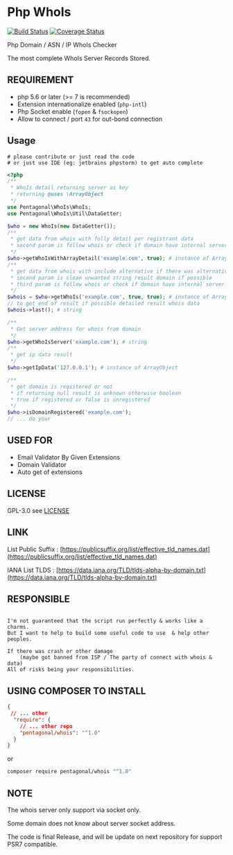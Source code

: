 # Php WhoIs

[![Build Status](https://travis-ci.org/pentagonal/Whois.svg?branch=1.0)](https://travis-ci.org/pentagonal/Whois)
[![Coverage Status](https://coveralls.io/repos/github/pentagonal/Whois/badge.svg?branch=1.0)](https://coveralls.io/github/pentagonal/Whois?branch=1.0)

Php Domain / ASN / IP WhoIs Checker

The most complete WhoIs Server Records Stored.


## REQUIREMENT

- php 5.6 or later (>= 7 is recommended)
- Extension internationalize enabled (`php-intl`)
- Php Socket enable (`fopen` & `fsockopen`)
- Allow to connect / port `43` for out-bond connection

## Usage

    # please contribute or just read the code
    # or just use IDE (eg: jetbrains phpstorm) to get auto complete

```php
<?php
/**
 * WhoIs detail returning server as key
 * returning @uses \ArrayObject 
 */
use Pentagonal\WhoIs\WhoIs;
use Pentagonal\WhoIs\Util\DataGetter;

$who = new WhoIs(new DataGetter());
/**
 * get data from whois with fully detail per registrant data
 * second param is follow whois or check if domain have internal server from registrant
 */
$who->getWhoIsWithArrayDetail('example.com', true); # instance of ArrayObject
/**
 * get data from whois with include alternative if there was alternative will be returning 2 array data
 * second param is clean unwanted string result domain if possible
 * third param is follow whois or check if domain have internal server from registrant
 */
$whois = $who->getWhoIs('example.com', true, true); # instance of ArrayObject
// to get end of result if possible detailed result whois data
$whois->last(); # string

/**
 * Get server address for whois from domain
 */
$who->getWhoIsServer('example.com'); # string
/**
 * get ip data result
 */
$who->getIpData('127.0.0.1'); # instance of ArrayObject

/**
 * get domain is registered or not
 * if returning null result is unknown otherwise boolean
 * true if registered or false is unregistered
 */
$who->isDomainRegistered('example.com');
// ... do your
```

## USED FOR

- Email Validator By Given Extensions
- Domain Validator
- Auto get of extensions 

## LICENSE

GPL-3.0 see [LICENSE](LICENSE)

## LINK

List Public Suffix : [https://publicsuffix.org/list/effective_tld_names.dat](https://publicsuffix.org/list/effective_tld_names.dat)

IANA List TLDS : [https://data.iana.org/TLD/tlds-alpha-by-domain.txt](https://data.iana.org/TLD/tlds-alpha-by-domain.txt)

## RESPONSIBLE

```

I'm not guaranteed that the script run perfectly & works like a charms.
But I want to help to build some useful code to use  & help other peoples.

If there was crash or other damage 
    (maybe got banned from ISP / The party of connect with whois & data)
All of risks being your responsibilities.

```

## USING COMPOSER TO INSTALL

```json
{
 // ... other
  "require": {
    // ... other repo
    "pentagonal/whois": "^1.0"
  }
}
```
or

```bash
composer require pentagonal/whois "^1.0"
```

## NOTE

The whois server only support via socket only.

Some domain does not know about server socket address.

The code is final Release, and will be update on next repository for support PSR7 compatible.
